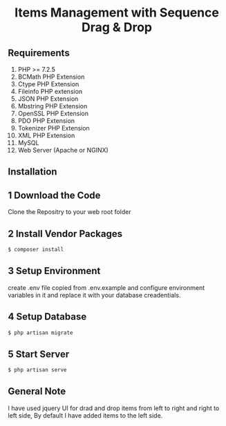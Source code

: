 <h1 align="center">Items Management with Sequence Drag & Drop</h1>

## Requirements
1. PHP >= 7.2.5
2. BCMath PHP Extension
3. Ctype PHP Extension
4. Fileinfo PHP extension
5. JSON PHP Extension
6. Mbstring PHP Extension
7. OpenSSL PHP Extension
8. PDO PHP Extension
9. Tokenizer PHP Extension
10. XML PHP Extension
11. MySQL
12. Web Server (Apache or NGINX)

## Installation

## 1 Download the Code
Clone the Repositry to your web root folder

## 2 Install Vendor Packages
```sh
$ composer install
```

## 3 Setup Environment
create .env file copied from .env.example and configure environment variables in it and replace it with your database creadentials.


## 4 Setup Database
```sh
$ php artisan migrate
```

## 5 Start Server
```sh
$ php artisan serve
```
    
## General Note

I have used jquery UI for drad and drop items from left to right and right to left side, By default I have added items to the left side.
